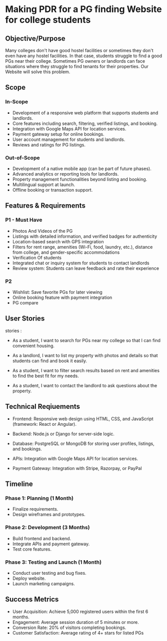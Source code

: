  # Making PDR for a PG finding Website for college students

 ## Objective/Purpose

 Many colleges don't have good hostel facilities or sometimes they don't even have any hostel facilities. In that case, students struggle to find a good PGs near their college. Sometimes PG owners or landlords can face situations where they struggle to find tenants for their properties. Our Website will solve this problem.

 ## Scope

 ### In-Scope

- Development of a responsive web platform that supports students and landlords.
 - Core features including search, filtering, verified listings, and booking.
- Integration with Google Maps API for location services.
- Payment gateway setup for online bookings.
- User account management for students and landlords.
- Reviews and ratings for PG listings.

### Out-of-Scope

- Development of a native mobile app (can be part of future phases).
- Advanced analytics or reporting tools for landlords.
- Property management functionalities beyond listing and booking.
- Multilingual support at launch.
- Offline booking or transaction support.

## Features & Requirements

### P1 - Must Have

- Photos And Videos of the PG
- Listings with detailed information, and verified badges for authenticity
- Location-based search with GPS integration
- Filters for rent range, amenities (Wi-Fi, food, laundry, etc.), distance from college, and gender-specific accommodations
- Verification Of students
- Integrated chat or inquiry system for students to contact landlords
- Review system: Students can leave feedback and rate their experience

### P2 

- Wishlist: Save favorite PGs for later viewing
- Online booking feature with payment integration
- PG compare

## User Stories
  stories :
 - As a student, I want to search for PGs near my college so that I can find convenient housing.

- As a landlord, I want to list my property with photos and details so that students can find and book it easily.

- As a student, I want to filter search results based on rent and amenities to find the best fit for my needs.

- As a student, I want to contact the landlord to ask questions about the property.

## Technical Reqiuements
- Frontend: Responsive web design using HTML, CSS, and JavaScript (framework: React or Angular).

- Backend: Node.js or Django for server-side logic.

- Database: PostgreSQL or MongoDB for storing user profiles, listings, and bookings.

- APIs: Integration with Google Maps API for location services.

- Payment Gateway: Integration with Stripe, Razorpay, or PayPal

## Timeline
### Phase 1: Planning (1 Month)

- Finalize requirements.
- Design wireframes and prototypes.

### Phase 2: Development (3 Months)

- Build frontend and backend.
- Integrate APIs and payment gateway.
- Test core features.

### Phase 3: Testing and Launch (1 Month)

- Conduct user testing and bug fixes.
- Deploy website.
- Launch marketing campaigns.

## Success Metrics 

- User Acquisition: Achieve 5,000 registered users within the first 6 months.
- Engagement: Average session duration of 5 minutes or more.
- Conversion Rate: 20% of visitors completing bookings.
- Customer Satisfaction: Average rating of 4+ stars for listed PGs






